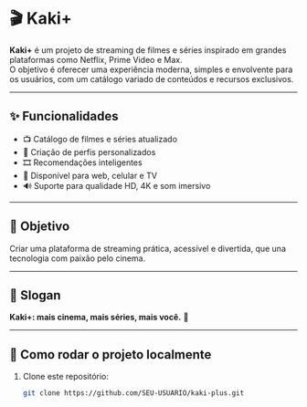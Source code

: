 # 🎬 Kaki+

**Kaki+** é um projeto de streaming de filmes e séries inspirado em grandes plataformas como Netflix, Prime Video e Max.  
O objetivo é oferecer uma experiência moderna, simples e envolvente para os usuários, com um catálogo variado de conteúdos e recursos exclusivos.  

---

## ✨ Funcionalidades
- 📺 Catálogo de filmes e séries atualizado  
- 👤 Criação de perfis personalizados  
- 🎞️ Recomendações inteligentes  
- 📱 Disponível para web, celular e TV  
- 🔊 Suporte para qualidade HD, 4K e som imersivo  

---

## 🎯 Objetivo
Criar uma plataforma de streaming prática, acessível e divertida, que una tecnologia com paixão pelo cinema.  

---

## 📌 Slogan
**Kaki+: mais cinema, mais séries, mais você.** 🍿  

---

## 🚀 Como rodar o projeto localmente
1. Clone este repositório:
   ```bash
   git clone https://github.com/SEU-USUARIO/kaki-plus.git
